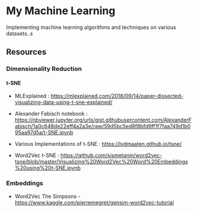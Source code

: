 # My Machine Learning

Implementing machine learning algorithms and techniques on various datasets..s

## Resources

### Dimensionality Reduction

#### t-SNE

- MLExplained : https://mlexplained.com/2018/09/14/paper-dissected-visualizing-data-using-t-sne-explained/

- Alexander Fabisch notebook : https://nbviewer.jupyter.org/urls/gist.githubusercontent.com/AlexanderFabisch/1a0c648de22eff4a2a3e/raw/59d5bc5ed8f8bfd9ff1f7faa749d1b095aa97d5a/t-SNE.ipynb

- Various Implementations of t-SNE : https://lvdmaaten.github.io/tsne/

- Word2Vec t-SNE : https://github.com/sismetanin/word2vec-tsne/blob/master/Visualizing%20Word2Vec%20Word%20Embeddings%20using%20t-SNE.ipynb

### Embeddings

- Word2Vec The Simpsons - https://www.kaggle.com/pierremegret/gensim-word2vec-tutorial
